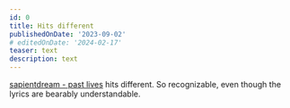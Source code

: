 ```yaml
---
id: 0
title: Hits different
publishedOnDate: '2023-09-02'
# editedOnDate: '2024-02-17'
teaser: text
description: text
---
```

<!-- ## 02/09/2023 Hits different -->

[sapientdream - past lives](https://www.youtube.com/watch?v=i2c1Q9HPanQ&list=RDi2c1Q9HPanQ&start_radio=1&rv=i2c1Q9HPanQ&t=92) hits different. So recognizable, even though the lyrics are bearably understandable.